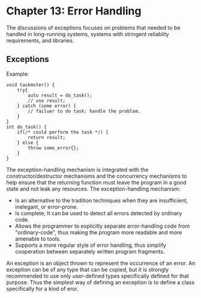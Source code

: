 # Chapter 13: Error Handling
The discussions of exceptions focuses on problems that needed to be handled in long-running systems, systems with stringent reliablity requirements, and libraries.

## Exceptions
Example:
```
void taskmster() {
    try{
        auto result = do_task();
        // use result;
    } catch (some error) {
        // failuer to do task: handle the problem.
    }
}
int do_task() {
    if(/* could perform the task */) {
        return result;
    } else {
        throw some_error{};
    }
}
```
The exception-handling mechanism is integrated with the constructor/destructor mechanisms and the concurrency mechanisms to help ensure that the returning function must leave the program in a good state and not leak any resources.
The exception-handling mechanism:
* Is an alternative to the tradition techniques when they are insufficient, inelegant, or error-prone.
* Is complete; It can be used to detect all errors detected by ordinary code.
* Allows the programmer to explicitly separate error-handling code from "ordinary-code", thus making the program more readable and more amenable to tools.
* Supports a more regular style of error handling, thus simplify cooperation between separately written program fragments.

An exception is an object thrown to represent the occurrence of an error. An exception can be of any type that can be copied, but it is strongly recommended to use only user-defined types specifically defined for that purpose.
Thus the simplest way of defining an exception is to define a class specifically for a kind of eror.

